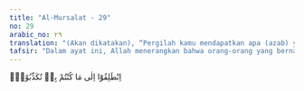 ```yaml
---
title: "Al-Mursalat - 29"
no: 29
arabic_no: ٢٩
translation: "(Akan dikatakan), “Pergilah kamu mendapatkan apa (azab) yang dahulu kamu dustakan."
tafsir: "Dalam ayat ini, Allah menerangkan bahwa orang-orang yang bernasib malang yang hendak dimasukkan ke dalam neraka Jahanam, akan ditegur oleh malaikat penjaga dengan suara keras agar mereka pergi kepada azab dan siksaan yang didustakan ketika masih di dunia dahulu."
---
```

اِنْطَلِقُوْٓا اِلٰى مَا كُنْتُمْ بِهٖ تُكَذِّبُوْنَۚ